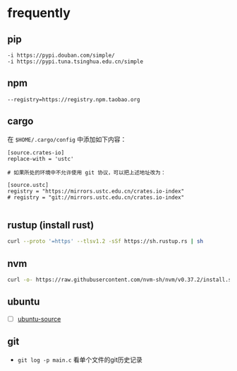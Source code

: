 # frequently
## pip

```
-i https://pypi.douban.com/simple/
-i https://pypi.tuna.tsinghua.edu.cn/simple
```

## npm

```
--registry=https://registry.npm.taobao.org
```

## cargo

在 `$HOME/.cargo/config` 中添加如下内容：
```
[source.crates-io]
replace-with = 'ustc'

# 如果所处的环境中不允许使用 git 协议，可以把上述地址改为：

[source.ustc]
registry = "https://mirrors.ustc.edu.cn/crates.io-index"
# registry = "git://mirrors.ustc.edu.cn/crates.io-index"


```
## rustup (install rust)

```sh
curl --proto '=https' --tlsv1.2 -sSf https://sh.rustup.rs | sh
```

## nvm

```sh
curl -o- https://raw.githubusercontent.com/nvm-sh/nvm/v0.37.2/install.sh | bash
```

## ubuntu

  * [ ] [ubuntu-source](./sources/ubuntu-source.md)



## git
  * `git log -p main.c`
    看单个文件的git历史记录
